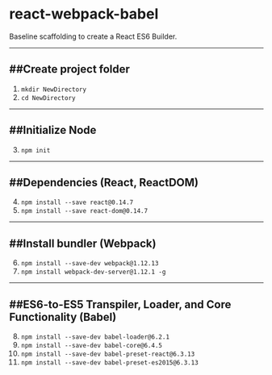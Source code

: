 # react-webpack-babel
Baseline scaffolding to create a React ES6 Builder.

-------------------------
##Create project folder
-------------------------
  1.  `mkdir NewDirectory`
  2.  `cd NewDirectory`

-------------------------
##Initialize Node
-------------------------
  3.  `npm init`

-------------------------
##Dependencies (React, ReactDOM)
-------------------------
  4.  `npm install --save react@0.14.7`
  5.  `npm install --save react-dom@0.14.7`

-------------------------
##Install bundler (Webpack)
-------------------------
  6.  `npm install --save-dev webpack@1.12.13`
  7.  `npm install webpack-dev-server@1.12.1 -g`

-------------------------
##ES6-to-ES5 Transpiler, Loader, and Core Functionality (Babel)
-------------------------
  8.  `npm install --save-dev babel-loader@6.2.1`
  9.  `npm install --save-dev babel-core@6.4.5`
  10. `npm install --save-dev babel-preset-react@6.3.13`
  11. `npm install --save-dev babel-preset-es2015@6.3.13`
